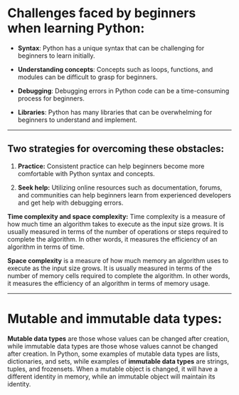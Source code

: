 # Challenges faced by beginners when learning Python:
- **Syntax**: Python has a unique syntax that can be challenging for beginners to learn initially.

- **Understanding concepts**: Concepts such as loops, functions, and modules can be difficult to grasp for beginners.

- **Debugging**: Debugging errors in Python code can be a time-consuming process for beginners.

- **Libraries**: Python has many libraries that can be overwhelming for beginners to understand and implement.
***********************
Two strategies for overcoming these obstacles:
--------

1. **Practice:** Consistent practice can help beginners become more comfortable with Python syntax and concepts.

2. **Seek help:** Utilizing online resources such as documentation, forums, and communities can help beginners learn from experienced developers and get help with debugging errors.

**Time complexity and space complexity:**
Time complexity is a measure of how much time an algorithm takes to execute as the input size grows. It is usually measured in terms of the number of operations or steps required to complete the algorithm. In other words, it measures the efficiency of an algorithm in terms of time.

**Space complexity** is a measure of how much memory an algorithm uses to execute as the input size grows. It is usually measured in terms of the number of memory cells required to complete the algorithm. In other words, it measures the efficiency of an algorithm in terms of memory usage.
***********
# Mutable and immutable data types:
**Mutable data types** are those whose values can be changed after creation, while immutable data types are those whose values cannot be changed after creation. In Python, some examples of mutable data types are lists, dictionaries, and sets, while examples of **immutable data types** are strings, tuples, and frozensets. When a mutable object is changed, it will have a different identity in memory, while an immutable object will maintain its identity.